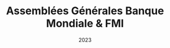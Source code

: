 ---
title: Assemblées Générales Banque Mondiale & FMI
client: Ministère des Affaires Étrangères
location: Bab Ighli, Marrakech
date: 2023
description: Aménagement paysager du village des assemblées à Bab Ighli, Marrakech.
type: urbain
images:
  - https://source.unsplash.com/800x600/?landscape,morocco
  - https://source.unsplash.com/800x600/?garden
--- 